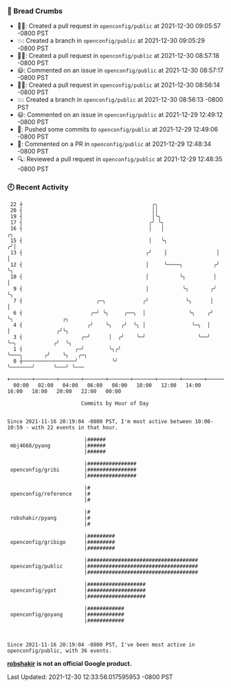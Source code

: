 ### 🍞 Bread Crumbs

 * ✍🏼: Created a pull request in `openconfig/public` at 2021-12-30 09:05:57 -0800 PST
 * 💥: Created a branch in `openconfig/public` at 2021-12-30 09:05:29 -0800 PST
 * ✍🏼: Created a pull request in `openconfig/public` at 2021-12-30 08:57:18 -0800 PST
 * 😃: Commented on an issue in `openconfig/public` at 2021-12-30 08:57:17 -0800 PST
 * ✍🏼: Created a pull request in `openconfig/public` at 2021-12-30 08:56:14 -0800 PST
 * 💥: Created a branch in `openconfig/public` at 2021-12-30 08:56:13 -0800 PST
 * 😃: Commented on an issue in `openconfig/public` at 2021-12-29 12:49:12 -0800 PST
 * 🚢: Pushed some commits to `openconfig/public` at 2021-12-29 12:49:06 -0800 PST
 * 💬: Commented on a PR in  `openconfig/public` at 2021-12-29 12:48:34 -0800 PST
 * 🔍: Reviewed a pull request in  `openconfig/public` at 2021-12-29 12:48:35 -0800 PST

### 🕘 Recent Activity
```
 22 ┼                                          ╭╮
 20 ┤                                          ││
 19 ┤                                          │╰╮
 17 ┤                                         ╭╯ ╰╮
 16 ┤                                         │   │                  ╭╮
 15 ┤                                         │   ╰╮                ╭╯│
 13 ┤                                        ╭╯    │                │ │
 12 ┤                                        │     ╰────╮          ╭╯ ╰╮
 10 ┤                                        │          ╰╮         │   │
  9 ┤                                        │           ╰╮       ╭╯   ╰╮
  7 ┤                        ╭─╮            ╭╯            ╰╮      │     │
  6 ┤                      ╭─╯ ╰╮     ╭──╮  │              ╰╮    ╭╯     ╰╮                ╭╮
  4 ┤                     ╭╯    ╰╮   ╭╯  ╰╮ │               ╰─╮  │       │               ╭╯╰╮
  3 ┤                   ╭─╯      │  ╭╯    ╰─╯                 ╰──╯       ╰─╮            ╭╯  ╰╮
  1 ┤                 ╭─╯        ╰╮╭╯                                      ╰───╮       ╭╯    ╰╮   ╭─╮
  0 ┼─────────────────╯           ╰╯                                           ╰───────╯      ╰───╯ ╰───
    +───────+───────+───────+───────+───────+───────+───────+───────+───────+───────+───────+───────+────
  00:00   02:00   04:00   06:00   08:00   10:00   12:00   14:00   16:00   18:00   20:00   22:00   00:00   

						Commits by Hour of Day


Since 2021-11-16 20:19:04 -0800 PST, I'm most active between 10:00-10:59 - with 22 events in that hour.

```



```
                         |######
 mbj4668/pyang           |######
                         |######

                         |################
 openconfig/gribi        |################
                         |################

                         |#
 openconfig/reference    |#
                         |#

                         |#
 robshakir/pyang         |#
                         |#

                         |#########
 openconfig/gribigo      |#########
                         |#########

                         |####################################
 openconfig/public       |####################################
                         |####################################

                         |###################
 openconfig/ygot         |###################
                         |###################

                         |############
 openconfig/goyang       |############
                         |############



Since 2021-11-16 20:19:04 -0800 PST, I've been most active in openconfig/public, with 36 events.

```
**[robshakir](mailto:robjs@google.com) is not an official Google product.**  


Last Updated: 2021-12-30 12:33:56.017595953 -0800 PST
